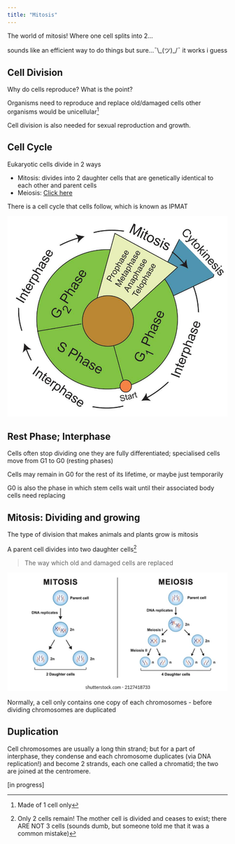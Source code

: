 ```yaml
---
title: "Mitosis"
---
```

The world of mitosis! Where one cell splits into 2...

sounds like an efficient way to do things but sure...¯\\\_(ツ)\_/¯ it works i guess

## Cell Division
Why do cells reproduce? What is the point?

Organisms need to reproduce and replace old/damaged cells other organisms would be unicellular[^1]

Cell division is also needed for sexual reproduction and growth.

## Cell Cycle
Eukaryotic cells divide in 2 ways
- Mitosis: divides into 2 daughter cells that are genetically identical to each other and parent cells
- Meiosis: [Click here](/year-10/science/bio/meiosis.md)

There is a cell cycle that cells follow, which is known as IPMAT

![Cell Cycle](/assets/images/cell-cycle.jpg)

## Rest Phase; Interphase
Cells often stop dividing one they are fully differentiated; specialised cells move from G1 to G0 (resting phases)

Cells may remain in G0 for the rest of its lifetime, or maybe just temporarily

G0 is also the phase in which stem cells wait until their associated body cells need replacing

## Mitosis: Dividing and growing
The type of division that makes animals and plants grow is mitosis

A parent cell divides into two daughter cells[^2]
> The way which old and damaged cells are replaced

![Mitosis and Meiosis](/assets/images/mitosis-vs-meiosis.webp)

Normally, a cell only contains one copy of each chromosomes - before dividing chromosomes are duplicated

## Duplication
Cell chromosomes are usually a long thin strand; but for a part of interphase, they condense and each chromosome duplicates (via DNA replication!) and become 2 strands, each one called a chromatid; the two are joined at the centromere.

[in progress]


[^1]: Made of 1 cell only
[^2]: Only 2 cells remain! The mother cell is divided and ceases to exist; there ARE NOT 3 cells (sounds dumb, but someone told me that it was a common mistake)
